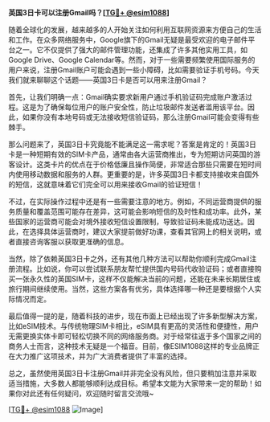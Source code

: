 **英国3日卡可以注册Gmail吗？[[TG💪+ @esim1088](https://t.me/s/esim1088)]**

随着全球化的发展，越来越多的人开始关注如何利用互联网资源来方便自己的生活和工作。在众多网络服务中，Google旗下的Gmail无疑是最受欢迎的电子邮件平台之一。它不仅提供了强大的邮件管理功能，还集成了许多其他实用工具，如Google Drive、Google Calendar等。然而，对于一些需要频繁使用国际服务的用户来说，注册Gmail账户可能会遇到一些小障碍，比如需要验证手机号码。今天我们就来聊聊这个话题——英国3日卡是否可以用来注册Gmail？

首先，让我们明确一点：Gmail确实要求新用户通过手机验证码完成账户激活过程。这是为了确保每位用户的账户安全性，防止垃圾邮件发送者滥用该平台。因此，如果你没有本地号码或无法接收短信验证码，那么注册Gmail可能会变得有些棘手。

那么问题来了，英国3日卡究竟能不能满足这一需求呢？答案是肯定的！英国3日卡是一种短期有效的SIM卡产品，通常由各大运营商推出，专为短期访问英国的游客设计。这类卡片的优点在于价格低廉且操作简便，非常适合那些只需要在短时间内使用移动数据和服务的人群。更重要的是，许多英国3日卡都支持接收来自国外的短信，这就意味着它们完全可以用来接收Gmail的验证短信！

不过，在实际操作过程中还是有一些需要注意的地方。例如，不同运营商提供的服务质量和覆盖范围可能存在差异，这可能会影响短信的及时性和成功率。此外，某些国家的运营商可能会对境外接收短信设置限制，导致验证码未能成功送达。因此，在选择具体运营商时，建议大家提前做好功课，查看其官网上的相关说明，或者直接咨询客服以获取更准确的信息。

当然，除了依赖英国3日卡之外，还有其他几种方法可以帮助你顺利完成Gmail注册流程。比如说，你可以尝试联系朋友帮忙提供国内号码代收验证码；或者直接购买一张永久性的英国SIM卡，这样不仅能解决当前的问题，还能在未来长期居住或旅行期间继续使用。当然，这些方案各有优劣，具体选择哪一种还是要根据个人实际情况而定。

最后值得一提的是，随着科技的进步，现在市面上已经出现了许多新型解决方案，比如eSIM技术。与传统物理SIM卡相比，eSIM具有更高的灵活性和便捷性，用户无需更换实体卡即可轻松切换不同的网络服务商。对于经常往返于多个国家之间的商务人士而言，这种技术无疑是一个福音。目前，像ESIM1088这样的专业品牌正在大力推广这项技术，并为广大消费者提供了丰富的选择。

总之，虽然使用英国3日卡注册Gmail并非完全没有风险，但只要稍加注意并采取适当措施，大多数人都能够顺利达成目标。希望本文能为大家带来一定的帮助！如果你对此还有任何疑问，欢迎随时留言交流哦~

[[TG💪+ @esim1088](https://t.me/s/esim1088) ![Image](https://i.postimg.cc/4NQfJmqS/Snipaste-2025-05-13-00-14-12.png)]